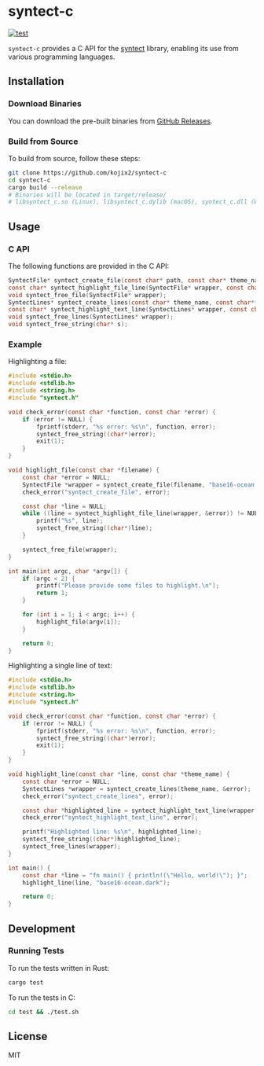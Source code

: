 # syntect-c

[![test](https://github.com/kojix2/syntect-c/actions/workflows/test.yml/badge.svg)](https://github.com/kojix2/syntect-c/actions/workflows/test.yml)

`syntect-c` provides a C API for the [syntect](https://github.com/trishume/syntect) library, enabling its use from various programming languages.

## Installation

### Download Binaries

You can download the pre-built binaries from [GitHub Releases](https://github.com/kojix2/syntect-c/releases).

### Build from Source

To build from source, follow these steps:

```sh
git clone https://github.com/kojix2/syntect-c
cd syntect-c
cargo build --release
# Binaries will be located in target/release/
# libsyntect_c.so (Linux), libsyntect_c.dylib (macOS), syntect_c.dll (Windows)
```

## Usage

### C API

The following functions are provided in the C API:

```c
SyntectFile* syntect_create_file(const char* path, const char* theme_name, const char** error);
const char* syntect_highlight_file_line(SyntectFile* wrapper, const char** error);
void syntect_free_file(SyntectFile* wrapper);
SyntectLines* syntect_create_lines(const char* theme_name, const char** error);
const char* syntect_highlight_text_line(SyntectLines* wrapper, const char* line, const char** error);
void syntect_free_lines(SyntectLines* wrapper);
void syntect_free_string(char* s);
```

### Example

Highlighting a file:

```c
#include <stdio.h>
#include <stdlib.h>
#include <string.h>
#include "syntect.h"

void check_error(const char *function, const char *error) {
    if (error != NULL) {
        fprintf(stderr, "%s error: %s\n", function, error);
        syntect_free_string((char*)error);
        exit(1);
    }
}

void highlight_file(const char *filename) {
    const char *error = NULL;
    SyntectFile *wrapper = syntect_create_file(filename, "base16-ocean.dark", &error);
    check_error("syntect_create_file", error);

    const char *line = NULL;
    while ((line = syntect_highlight_file_line(wrapper, &error)) != NULL) {
        printf("%s", line);
        syntect_free_string((char*)line);
    }

    syntect_free_file(wrapper);
}

int main(int argc, char *argv[]) {
    if (argc < 2) {
        printf("Please provide some files to highlight.\n");
        return 1;
    }

    for (int i = 1; i < argc; i++) {
        highlight_file(argv[i]);
    }

    return 0;
}
```

Highlighting a single line of text:

```c
#include <stdio.h>
#include <stdlib.h>
#include <string.h>
#include "syntect.h"

void check_error(const char *function, const char *error) {
    if (error != NULL) {
        fprintf(stderr, "%s error: %s\n", function, error);
        syntect_free_string((char*)error);
        exit(1);
    }
}

void highlight_line(const char *line, const char *theme_name) {
    const char *error = NULL;
    SyntectLines *wrapper = syntect_create_lines(theme_name, &error);
    check_error("syntect_create_lines", error);

    const char *highlighted_line = syntect_highlight_text_line(wrapper, line, &error);
    check_error("syntect_highlight_text_line", error);

    printf("Highlighted line: %s\n", highlighted_line);
    syntect_free_string((char*)highlighted_line);
    syntect_free_lines(wrapper);
}

int main() {
    const char *line = "fn main() { println!(\"Hello, world!\"); }";
    highlight_line(line, "base16-ocean.dark");

    return 0;
}
```

## Development

### Running Tests

To run the tests written in Rust:

```sh
cargo test
```

To run the tests in C:

```sh
cd test && ./test.sh
```

## License

MIT
